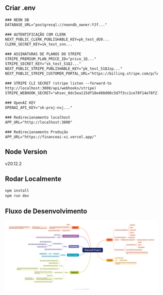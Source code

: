 ## Criar .env

```
### NEON DB
DATABASE_URL="postgresql://neondb_owner:YJf..."

### AUTENTIFICAÇÃO COM CLERK
NEXT_PUBLIC_CLERK_PUBLISHABLE_KEY=pk_test_dG9...
CLERK_SECRET_KEY=sk_test_snn...

### ASSINATURAS DE PLANOS DO STRIPE
STRIPE_PREMIUM_PLAN_PRICE_ID="price_1Q..."
STRIPE_SECRET_KEY="sk_test_51QJ..."
NEXT_PUBLIC_STRIPE_PUBLISHABLE_KEY="pk_test_51QJzp..."
NEXT_PUBLIC_STRIPE_CUSTOMER_PORTAL_URL="https://billing.stripe.com/p/login/test_..."

### STRIPE CLI SECRET (stripe listen --forward-to http://localhost:3000/api/webhooks/stripe)
STRIPE_WEBHOOK_SECRET="whsec_0dc5ea115df18e408d00c5d7f3cc1ce78f14e78f21d1ca2147e43877a0b924b0"

### OpenAI KEY
OPENAI_API_KEY="sk-proj-nvj..."

### Redirecionamento localhost
APP_URL="http://localhost:3000"

### Redirecionamento Produção
APP_URL="https://financeai-xi.vercel.app/"

```

## Node Version
v20.12.2

## Rodar Localmente
```bash
npm install
npm run dev
```

## Fluxo de Desenvolvimento

<img src="/public/financeAI Project-financeAI Project.png">
